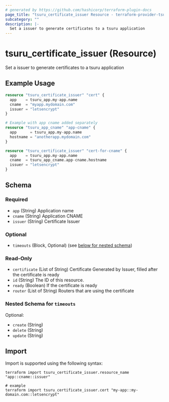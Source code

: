 ```yaml
---
# generated by https://github.com/hashicorp/terraform-plugin-docs
page_title: "tsuru_certificate_issuer Resource - terraform-provider-tsuru"
subcategory: ""
description: |-
  Set a issuer to generate certificates to a tsuru application
---
```


# tsuru_certificate_issuer (Resource)

Set a issuer to generate certificates to a tsuru application

## Example Usage

```terraform
resource "tsuru_certificate_issuer" "cert" {
  app    = tsuru_app.my-app.name
  cname  = "myapp.mydomain.com"
  issuer = "letsencrypt"
}

# Example with app cname added separately
resource "tsuru_app_cname" "app-cname" {
  app      = tsuru_app.my-app.name
  hostname = "anotherapp.mydomain.com"
}

resource "tsuru_certificate_issuer" "cert-for-cname" {
  app    = tsuru_app.my-app.name
  cname  = tsuru_app_cname.app-cname.hostname
  issuer = "letsencrypt"
}
```

<!-- schema generated by tfplugindocs -->
## Schema

### Required

- `app` (String) Application name
- `cname` (String) Application CNAME
- `issuer` (String) Certificate Issuer

### Optional

- `timeouts` (Block, Optional) (see [below for nested schema](#nestedblock--timeouts))

### Read-Only

- `certificate` (List of String) Certificate Generated by Issuer, filled after the certificate is ready
- `id` (String) The ID of this resource.
- `ready` (Boolean) If the certificate is ready
- `router` (List of String) Routers that are using the certificate

<a id="nestedblock--timeouts"></a>
### Nested Schema for `timeouts`

Optional:

- `create` (String)
- `delete` (String)
- `update` (String)

## Import

Import is supported using the following syntax:

```shell
terraform import tsuru_certificate_issuer.resource_name "app::cname::issuer"

# example
terraform import tsuru_certificate_issuer.cert "my-app::my-domain.com::letsencrypt"
```
